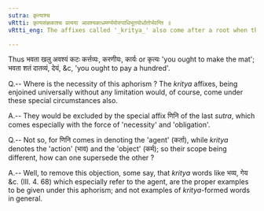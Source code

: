 ```yaml
---
sutra: कृत्याश्च
vRtti: कृत्यसंज्ञकाश्च प्रत्यया आवश्यकाधमर्ण्ययोरुपाधिभूतयोर्धातोर्भवन्ति ॥
vRtti_eng: The affixes called '_kritya_' also come after a root when the sense to be indicated is that of 'necessity or obligation'.

---
```

Thus भवता खलु अवश्यं कटः कर्त्तव्यः, करणीयः, कार्यः or कृत्यः 'you ought to make the mat'; भवता शतं दातव्यं, देयं, &c, 'you ought to pay a hundred'.

Q.-- Where is the necessity of this aphorism ? The _kritya_ affixes, being enjoined universally without any limitation would, of course, come under these special circumstances also.

A.-- They would be excluded by the special affix णिनि of the last _sutra_, which comes especially with the force of 'necessity' and 'obligation'.

Q.-- Not so, for णिनि comes in denoting the 'agent' (कर्ता), while _kritya_ denotes the 'action' (भाव) and the 'object' (कर्म); so their scope being different, how can one supersede the other ?

A.-- Well, to remove this objection, some say, that _kritya_ words like भव्य, गेय &c. (III. 4. 68) which especially refer to the agent, are the proper examples to be given under this aphorism; and not examples of _kritya_-formed words in general.